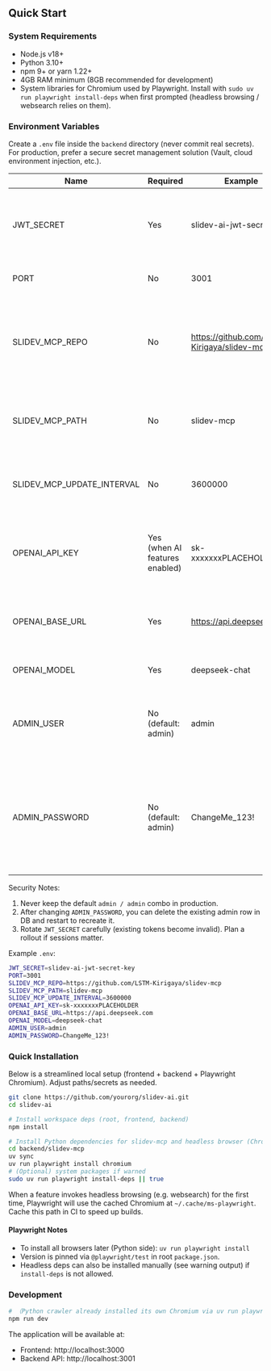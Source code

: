 ## Quick Start
### System Requirements
- Node.js v18+
- Python 3.10+
- npm 9+ or yarn 1.22+
- 4GB RAM minimum (8GB recommended for development)
- System libraries for Chromium used by Playwright. Install with `sudo uv run playwright install-deps` when first prompted (headless browsing / websearch relies on them).

### Environment Variables

Create a `.env` file inside the `backend` directory (never commit real secrets). For production, prefer a secure secret management solution (Vault, cloud environment injection, etc.).

| Name | Required | Example | Description |
| ---- | -------- | ------- | ----------- |
| JWT_SECRET | Yes | slidev-ai-jwt-secret-key | Symmetric key used to sign/verify JWT. Use a long random value in production. |
| PORT | No | 3001 | Backend service listening port. |
| SLIDEV_MCP_REPO | No | https://github.com/LSTM-Kirigaya/slidev-mcp | MCP (Model Capability Plugin) repository URL. Will be cloned if missing locally at startup. |
| SLIDEV_MCP_PATH | No | slidev-mcp | Local storage path for the MCP repo (relative to project root or absolute). |
| SLIDEV_MCP_UPDATE_INTERVAL | No | 3600000 | Auto update check interval for MCP in milliseconds (example is 1 hour). |
| OPENAI_API_KEY | Yes (when AI features enabled) | sk-xxxxxxxPLACEHOLDER | API key for an OpenAI-compatible endpoint. Use your own key; do NOT commit it. |
| OPENAI_BASE_URL | Yes | https://api.deepseek.com | Base URL of the OpenAI-compatible API (can point to self-hosted/proxy). |
| OPENAI_MODEL | Yes | deepseek-chat | Default model name; adjust as needed. |
| ADMIN_USER | No (default: admin) | admin | Admin username created at first startup. Change on first deployment. |
| ADMIN_PASSWORD | No (default: admin) | ChangeMe_123! | Plaintext admin password used only at initialization (hashed before storing). Use a strong random value in production. |

Security Notes:
1. Never keep the default `admin / admin` combo in production.
2. After changing `ADMIN_PASSWORD`, you can delete the existing admin row in DB and restart to recreate it.
3. Rotate `JWT_SECRET` carefully (existing tokens become invalid). Plan a rollout if sessions matter.

Example `.env`:

```bash
JWT_SECRET=slidev-ai-jwt-secret-key
PORT=3001
SLIDEV_MCP_REPO=https://github.com/LSTM-Kirigaya/slidev-mcp
SLIDEV_MCP_PATH=slidev-mcp
SLIDEV_MCP_UPDATE_INTERVAL=3600000
OPENAI_API_KEY=sk-xxxxxxxPLACEHOLDER
OPENAI_BASE_URL=https://api.deepseek.com
OPENAI_MODEL=deepseek-chat
ADMIN_USER=admin
ADMIN_PASSWORD=ChangeMe_123!
```

### Quick Installation

Below is a streamlined local setup (frontend + backend + Playwright Chromium). Adjust paths/secrets as needed.

```bash
git clone https://github.com/yourorg/slidev-ai.git
cd slidev-ai

# Install workspace deps (root, frontend, backend)
npm install

# Install Python dependencies for slidev-mcp and headless browser (Chromium)
cd backend/slidev-mcp
uv sync
uv run playwright install chromium
# (Optional) system packages if warned
sudo uv run playwright install-deps || true
```

When a feature invokes headless browsing (e.g. websearch) for the first time, Playwright will use the cached Chromium at `~/.cache/ms-playwright`. Cache this path in CI to speed up builds.

#### Playwright Notes
- To install all browsers later (Python side): `uv run playwright install`
- Version is pinned via `@playwright/test` in root `package.json`.
- Headless deps can also be installed manually (see warning output) if `install-deps` is not allowed.

### Development

```bash
# （Python crawler already installed its own Chromium via uv run playwright install）
npm run dev
```

The application will be available at:
- Frontend: http://localhost:3000
- Backend API: http://localhost:3001
